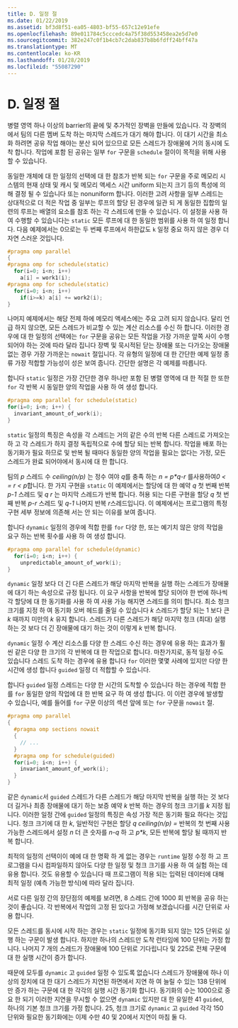 ```yaml
---
title: D. 일정 절
ms.date: 01/22/2019
ms.assetid: bf3d8f51-ea05-4803-bf55-657c12e91efe
ms.openlocfilehash: 89e011784c5cccedc4a75f38d553458ea2e5d7e0
ms.sourcegitcommit: 382e247c0f1b4cb7c2dab837b8b6fdff24bff47a
ms.translationtype: MT
ms.contentlocale: ko-KR
ms.lasthandoff: 01/28/2019
ms.locfileid: "55087290"
---
```

# <a name="d-the-schedule-clause"></a>D. 일정 절

병렬 영역 하나 이상의 barrier의 끝에 및 추가적인 장벽을 만들에 있습니다. 각 장벽의에서 팀의 다른 멤버 도착 하는 마지막 스레드가 대기 해야 합니다. 이 대기 시간을 최소화 하려면 공유 작업 해야는 분산 되어 있으므로 모든 스레드가 장애물에 거의 동시에 도착 합니다. 작업에 포함 된 공유는 일부 `for` 구문을 `schedule` 절이이 목적을 위해 사용할 수 있습니다.

동일한 개체에 대 한 일정의 선택에 대 한 참조가 반복 되는 `for` 구문을 주로 메모리 시스템의 현재 상태 및 캐시 및 메모리 액세스 시간 uniform 되는지 크기 등의 특성에 의해 결정 될 수 있습니다 또는 nonuniform 합니다. 이러한 고려 사항을 일부 스레드는 상대적으로 더 적은 작업 중 일부는 루프의 할당 된 경우에 일관 되 게 동일한 집합의 일련의 루프는 배열의 요소를 참조 하는 각 스레드에 만들 수 있습니다. 이 설정을 사용 하 여 수행할 수 있습니다는 `static` 모든 루프에 대 한 동일한 범위를 사용 하 여 일정 합니다. 다음 예제에서는 0으로는 두 번째 루프에서 하한값도 `k` 일정 중요 하지 않은 경우 더 자연 스러운 것입니다.

```cpp
#pragma omp parallel
{
#pragma omp for schedule(static)
  for(i=0; i<n; i++)
    a[i] = work1(i);
#pragma omp for schedule(static)
  for(i=0; i<n; i++)
    if(i>=k) a[i] += work2(i);
}
```

나머지 예제에서는 해당 전제 하에 메모리 액세스에는 주요 고려 되지 않습니다. 달리 언급 하지 않으면, 모든 스레드가 비교할 수 있는 계산 리소스를 수신 하 합니다. 이러한 경우에 대 한 일정의 선택에는 `for` 구문을 공유는 모든 작업을 가장 가까운 앞쪽 사이 수행 되어야 하는 것에 따라 달라 집니다 장벽 및 묵시적된 닫는 장애물 또는 다가오는 장애물 없는 경우 가장 가까운는 `nowait` 절입니다. 각 유형의 일정에 대 한 간단한 예제 일정 종류 가장 적합할 가능성이 성은 보여 줍니다. 간단한 설명은 각 예제를 따릅니다.

합니다 `static` 일정은 가장 간단한 경우 하나만 포함 된 병렬 영역에 대 한 적절 한 또한 `for` 각 반복 시 동일한 양의 작업을 사용 하 여 생성 합니다.

```cpp
#pragma omp parallel for schedule(static)
for(i=0; i<n; i++) {
  invariant_amount_of_work(i);
}
```

`static` 일정의 특징은 속성을 각 스레드는 거의 같은 수의 반복 다른 스레드로 가져오는 하 고 각 스레드가 하지 결정 독립적으로 수에 할당 되는 반복 합니다. 작업을 배포 하는 동기화가 필요 하므로 및 반복 될 때마다 동일한 양의 작업을 필요는 없다는 가정, 모든 스레드가 완료 되어야에서 동시에 대 한 합니다.

팀의 *p* 스레드 수 *ceiling(n/p)* 는 정수 여야 *q*를 충족 하는 *n = p\*q-r* 를사용하여*0 < = r < p*합니다. 한 가지 구현을 `static` 이 예제에서는 할당에 대 한 예약 *q* 첫 번째 반복 *p-1* 스레드 및 *q r* 는 마지막 스레드가 반복 합니다.  허용 되는 다른 구현을 할당 *q* 첫 번째 반복 *p-r* 스레드 및 *q-1* 나머지 반복 *r*스레드입니다. 이 예제에서는 프로그램의 특정 구현 세부 정보에 의존해 서는 안 되는 이유를 보여 줍니다.

합니다 `dynamic` 일정의 경우에 적합 한를 `for` 다양 한, 또는 예기치 않은 양의 작업을 요구 하는 반복 횟수를 사용 하 여 생성 합니다.

```cpp
#pragma omp parallel for schedule(dynamic)
  for(i=0; i<n; i++) {
    unpredictable_amount_of_work(i);
}
```

`dynamic` 일정 보다 더 긴 다른 스레드가 해당 마지막 반복을 실행 하는 스레드가 장애물에 대기 하는 속성으로 규정 됩니다. 이 요구 사항을 반복에 할당 되어야 한 번에 하나씩 각 할당에 대 한 동기화를 사용 하 여 사용 가능 해지면 스레드를 의미 합니다. 최소 청크 크기를 지정 하 여 동기화 오버 헤드를 줄일 수 있습니다 *k* 스레드가 할당 되는 1 보다 큰 *k* 때까지 미만의 *k* 유지 합니다. 스레드가 다른 스레드가 해당 마지막 청크 (최대) 실행 하는 것 보다 더 긴 장애물에 대기 하는 것이 이렇게 *k* 반복 합니다.

`dynamic` 일정 수 계산 리소스를 다양 한 스레드 수신 하는 경우에 유용 하는 효과가 훨씬 같은 다양 한 크기의 각 반복에 대 한 작업으로 합니다. 마찬가지로, 동적 일정 수도 있습니다 스레드 도착 하는 경우에 유용 합니다 `for` 이러한 몇몇 사례에 있지만 다양 한 시간에 생성 합니다 `guided` 일정 더 적합할 수 있습니다.

합니다 `guided` 일정 스레드는 다양 한 시간의 도착할 수 있습니다 하는 경우에 적합 한를 `for` 동일한 양의 작업에 대 한 반복 요구 하 여 생성 합니다. 이 이런 경우에 발생할 수 있습니다, 예를 들어를 `for` 구문 이상의 섹션 앞에 또는 `for` 구문을 `nowait` 절.

```cpp
#pragma omp parallel
{
  #pragma omp sections nowait
  {
    // ...
  }
  #pragma omp for schedule(guided)
  for(i=0; i<n; i++) {
    invariant_amount_of_work(i);
  }
}
```

같은 `dynamic`서 `guided` 스레드가 다른 스레드가 해당 마지막 반복을 실행 하는 것 보다 더 길거나 최종 장애물에 대기 하는 보증 예약 *k* 반복 하는 경우의 청크 크기를 *k* 지정 됩니다. 이러한 일정 간에 `guided` 일정의 특징은 속성 가장 적은 동기화 필요 하다는 것입니다. 청크 크기에 대 한 *k*, 일반적인 구현은 할당 *q ceiling(n/p) =* 반복의 첫 번째 사용 가능한 스레드에서 설정 *n* 더 큰 숫자를 *n-q* 하 고 *p\*k*, 모든 반복에 할당 될 때까지 반복 합니다.

최적의 일정의 선택이이 예에 대 한 명확 하 게 없는 경우는 `runtime` 일정 수정 하 고 프로그램을 다시 컴파일하지 않아도 다양 한 일정 및 청크 크기를 사용 하 여 실험 하는 데 유용 합니다. 것도 유용할 수 있습니다 때 프로그램이 적용 되는 입력된 데이터에 대해 최적 일정 (예측 가능한 방식)에 따라 달라 집니다.

서로 다른 일정 간의 장단점의 예제를 보려면, 8 스레드 간에 1000 회 반복을 공유 하는 것이 좋습니다. 각 반복에서 작업의 고정 된 있다고 가정해 보겠습니다를 시간 단위로 사용 합니다.

모든 스레드를 동시에 시작 하는 경우는 `static` 일정에 동기화 되지 않는 125 단위로 실행 하는 구문이 발생 합니다. 하지만 하나의 스레드만 도착 런타임에 100 단위는 가정 합니다. 나머지 7 개의 스레드가 장애물에 100 단위로 기다립니다 및 225로 전체 구문에 대 한 실행 시간이 증가 합니다.

때문에 모두를 `dynamic` 고 `guided` 일정 수 있도록 없습니다 스레드가 장애물에 하나 이상의 장치에 대 한 대기 스레드가 지연된 하면에서 지연 하 여 늘릴 수 있는 138 단위에만 증가 하는 구문에 대 한 각각의 실행 시간 동기화 합니다. 동기화의 수는 1000으로 중요 한 되기 이러한 지연을 무시할 수 없으면 `dynamic` 있지만 대 한 유일한 41 `guided`, 하나의 기본 청크 크기를 가정 합니다. 25, 청크 크기로 `dynamic` 고 `guided` 각각 150 단위와 필요한 동기화에는 이제 수만 40 및 20에서 지연이 마침 둘 다.
